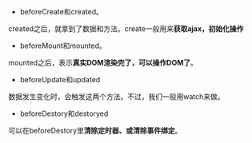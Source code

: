





- beforeCreate和created。

created之后，就拿到了数据和方法。create一般用来**获取ajax，初始化操作**

- beforeMount和mounted。

mounted之后，表示**真实DOM渲染完了，可以操作DOM了**。


- beforeUpdate和updated

数据发生变化时，会触发这两个方法。不过，我们一般用watch来做。

- beforeDestory和destoryed

可以在beforeDestory里**清除定时器、或清除事件绑定**。











